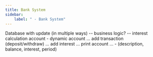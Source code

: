```yaml
---
title: Bank System
sidebar:
    label: " - Bank System"
---
```


Database with update (in multiple ways) -- business logic? -- interest calculation account - dynamic account ... add transaction (deposit/withdraw) ... add interest ... print account ...  - (description, balance, interest, period)
